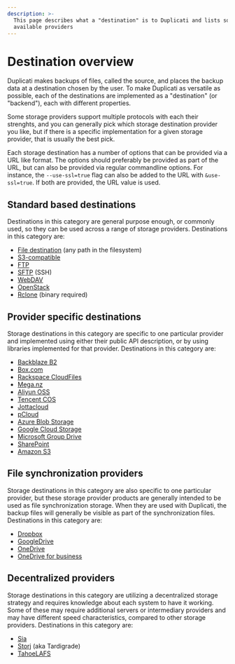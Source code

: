 ```yaml
---
description: >-
  This page describes what a "destination" is to Duplicati and lists some of the
  available providers
---
```


# Destination overview

Duplicati makes backups of files, called the source, and places the backup data at a destination chosen by the user. To make Duplicati as versatile as possible, each of the destinations are implemented as a "destination" (or "backend"), each with different properties.

Some storage providers support multiple protocols with each their strenghts, and you can generally pick which storage destination provider you like, but if there is a specific implementation for a given storage provider, that is usually the best pick.

Each storage destination has a number of options that can be provided via a URL like format. The options should preferably be provided as part of the URL, but can also be provided via regular commandline options. For instance, the `--use-ssl=true` flag can also be added to the URL with `&use-ssl=true`. If both are provided, the URL value is used.

## Standard based destinations

Destinations in this category are general purpose enough, or commonly used, so they can be used across a range of storage providers. Destinations in this category are:

* [File destination](standard-based-destinations/file-destination.md) (any path in the filesystem)
* [S3-compatible](standard-based-destinations/s3-compatible-destination.md)
* [FTP](standard-based-destinations/ftp-destination.md)
* [SFTP](standard-based-destinations/sftp-ssh-destination.md) (SSH)
* [WebDAV](standard-based-destinations/webdav-destination.md)
* [OpenStack](standard-based-destinations/openstack-destination.md)
* [Rclone](standard-based-destinations/rclone-destination.md) (binary required)

## Provider specific destinations

Storage destinations in this category are specific to one particular provider and implemented using either their public API description, or by using libraries implemented for that provider. Destinations in this category are:

* [Backblaze B2](provider-specific-destinations/backblaze-b2-destination.md)
* [Box.com](provider-specific-destinations/box.com-destination.md)
* [Rackspace CloudFiles](provider-specific-destinations/rackspace-cloudfiles-destination.md)
* [Mega.nz](provider-specific-destinations/mega.nz-destination.md)
* [Aliyun OSS](provider-specific-destinations/aliyun-oss-destination.md)
* [Tencent COS](provider-specific-destinations/tencent-cos-destination.md)
* [Jottacloud](provider-specific-destinations/jottacloud-destination.md)
* [pCloud](provider-specific-destinations/pcloud-destination.md)
* [Azure Blob Storage](provider-specific-destinations/azure-blob-storage-destination.md)
* [Google Cloud Storage](provider-specific-destinations/google-cloud-storage-destination.md)
* [Microsoft Group Drive](provider-specific-destinations/microsoft-group-destination.md)
* [SharePoint](provider-specific-destinations/sharepoint-destination.md)
* [Amazon S3](provider-specific-destinations/amazon-s3-destination.md)

## File synchronization providers

Storage destinations in this category are also specific to one particular provider, but these storage provider products are generally intended to be used as file synchronization storage. When they are used with Duplicati, the backup files will generally be visible as part of the synchronization files. Destinations in this category are:

* [Dropbox](file-synchronization-providers/dropbox-destination.md)
* [GoogleDrive](file-synchronization-providers/googledrive-destination.md)
* [OneDrive](file-synchronization-providers/onedrive-destination.md)
* [OneDrive for business](file-synchronization-providers/onedrive-for-business-destination.md)

## Decentralized providers

Storage destinations in this category are utilizing a decentralized storage strategy and requires knowledge about each system to have it working. Some of these may require additional servers or intermediary providers and may have different speed characteristics, compared to other storage providers. Destinations in this category are:

* [Sia](decentralized-providers/sia-destination.md)
* [Storj](decentralized-providers/storj-destination.md) (aka Tardigrade)
* [TahoeLAFS](decentralized-providers/tahoelafs-destination.md)
